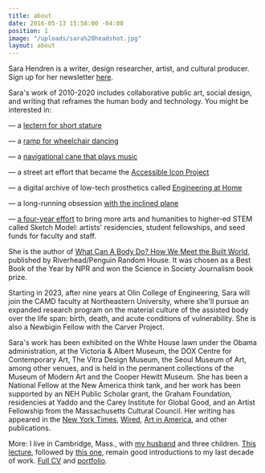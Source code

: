 ```yaml
---
title: about
date: 2016-05-13 15:58:00 -04:00
position: 1
image: "/uploads/sara%20headshot.jpg"
layout: about
---
```


Sara Hendren is a writer, design researcher, artist, and cultural producer. Sign up for her newsletter [here](https://sarahendren.substack.com/). 

Sara's work of 2010-2020 includes collaborative
public art, social design, and writing that reframes
the human body and technology. You might be interested in:

— a [lectern for short stature](http://aplusa.org/projects/alterpodium-amanda-cachia/)
 
— a [ramp for wheelchair dancing](http://aplusa.org/projects/ramp-alice-sheppard/)

— a [navigational cane that plays music](http://aplusa.org/projects/acoustic-mobility-device-carmen-papalia/)
  
— a street art effort that became the [Accessible Icon Project](https://accessibleicon.org/) 

— a digital archive of low-tech prosthetics called [Engineering at Home](http://engineeringathome.org/)
 
— a long-running obsession [with the inclined plane](https://sarahendren.com/projects-lab/slope-intercept/)

— [a four-year effort](https://www.olin.edu/sketchmodel) to bring more arts and humanities to higher-ed STEM called Sketch Model: artists' residencies, student fellowships, and seed funds for faculty and staff.

She is the author of [What Can A Body Do? How We Meet the Built World](https://www.penguinrandomhouse.com/books/561049/what-can-a-body-do-by-sara-hendren/), published by Riverhead/Penguin Random House. It was chosen as a Best Book of the Year by NPR and won the Science in Society Journalism book prize. 

Starting in 2023, after nine years at Olin College of Engineering, Sara will join the CAMD faculty at Northeastern University, where she'll pursue an expanded research program on the material culture of the assisted body over the life span: birth, death, and acute conditions of vulnerability. She is also a Newbigin Fellow with the Carver Project.

Sara's work has been exhibited on the White House lawn under the Obama administration, at the Victoria & Albert Museum, the DOX Centre for Contemporary Art, The Vitra Design Museum, the Seoul Museum of Art, among other venues, and is held in the permanent collections of the Museum of Modern Art and the Cooper Hewitt Museum. She has been a National Fellow at the New America think tank, and her work has been supported by an NEH Public Scholar grant, the Graham Foundation, residencies at Yaddo and the Carey Institute for Global Good, and an Artist Fellowship from the Massachusetts Cultural Council. Her writing has appeared in the [New York Times](https://www.nytimes.com/2021/07/16/opinion/cities-reopening-time.html), [Wired](https://www.wired.com/story/prosthetics-disability-future-of-work/), [Art in America](https://www.artnews.com/art-in-america/features/five-artists-disability-art-1234642880/), and other publications.


More: I live in Cambridge, Mass., with [my husband](http://www.brianfunck.com/) and three children. [This lecture](https://vimeo.com/134764010), followed by [this one](https://vimeo.com/179040817), remain good introductions to my last decade of work. [Full CV](https://drive.google.com/file/d/1lklO4J_0tIjVzWSm6NOOqqI3LLNEo_jb/view?usp=sharing) and [portfolio](https://drive.google.com/file/d/1pQ_b_FmzbFdQzK3AIGRBU3EiTIyIrdpm/view?usp=sharing).